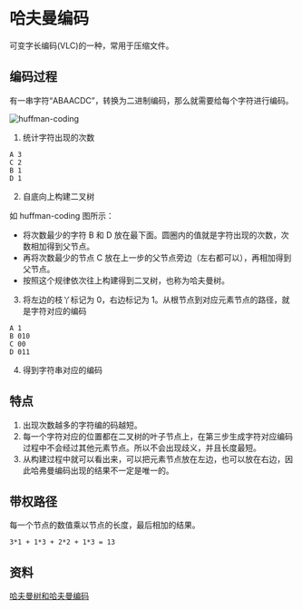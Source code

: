 # 哈夫曼编码

可变字长编码(VLC)的一种，常用于压缩文件。

## 编码过程

有一串字符“ABAACDC”，转换为二进制编码，那么就需要给每个字符进行编码。

![huffman-coding](./images/huffman-coding.png)

1. 统计字符出现的次数

```
A 3
C 2
B 1
D 1
```

2. 自底向上构建二叉树

如 huffman-coding 图所示：

- 将次数最少的字符 B 和 D 放在最下面。圆圈内的值就是字符出现的次数，次数相加得到父节点。
- 再将次数最少的节点 C 放在上一步的父节点旁边（左右都可以），再相加得到父节点。
- 按照这个规律依次往上构建得到二叉树，也称为哈夫曼树。

3. 将左边的枝丫标记为 0，右边标记为 1。从根节点到对应元素节点的路径，就是字符对应的编码

```
A 1
B 010
C 00
D 011
```

4. 得到字符串对应的编码

## 特点

1. 出现次数越多的字符编的码越短。
2. 每一个字符对应的位置都在二叉树的叶子节点上，在第三步生成字符对应编码过程中不会经过其他元素节点。所以不会出现歧义，并且长度最短。
3. 从构建过程中就可以看出来，可以把元素节点放在左边，也可以放在右边，因此哈弗曼编码出现的结果不一定是唯一的。

## 带权路径

每一个节点的数值乘以节点的长度，最后相加的结果。

`3*1 + 1*3 + 2*2 + 1*3 = 13`

## 资料

[哈夫曼树和哈夫曼编码](https://www.bilibili.com/video/BV1qu411F7Zs/)
